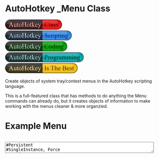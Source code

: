 # AutoHotkey _Menu Class

<div style="padding: 0;">
<img src="./images/AutoHotkey-Class.png" width="186" /><br>
<img src="./images/AutoHotkey-Scripting.png" width="218" /><br>
<img src="./images/AutoHotkey-Coding.png" width="203" /><br>
<img src="./images/AutoHotkey-Programming.png" width="257" /><br>
<img src="./images/AutoHotkey-Is-The-Best.png" width="237" /><br>
</div>

Create objects of system tray/context menus in the AutoHotkey scripting language&#46;

This is a full-featured class that has methods to do anything the Menu commands can already do, but it creates objects of information to make working with the menus cleaner &amp; more organzied&#46;

# Example Menu 
<!-- <textarea style="width: 480px"> -->
<pre style="white-space: pre-wrap;">
<code>
<textarea style="width: 480px">
#Persistent
#SingleInstance, Force
#KeyHistory, 0
SetBatchLines, -1
ListLines, Off
;
TITLE:="AutoHotkey _Menu Class Example"
IMAGERES:="C:\Windows\System32\imageres.dll"
;
MOVE_MENU:=New _Menu("MoveMenu","Move &Left","MoveLeft","+Break",IMAGERES,249,1)
MOVE_MENU.Icon("Move &Left",IMAGERES,284,32)
MOVE_MENU.Add("Move &Right","MoveRight")
MOVE_MENU.Icon("Move &Right",IMAGERES,285,32)

ADMIN_MENU:=New _Menu("AdminMenu","&Task Manager","TaskManager","+Break",IMAGERES,249,1)
ADMIN_MENU.Icon("&Task Manager",IMAGERES,112,32)
ADMIN_MENU.Add("&Services","Services")
ADMIN_MENU.Icon("&Services",IMAGERES,64,32)

POWER_MENU:=New _Menu("PowerMenu","&Power","PowerFunc","+Break",IMAGERES,250,1)
POWER_MENU.Icon("&Power",IMAGERES,230,32)
POWER_MENU.Add("&Restart","RestartFunc")
POWER_MENU.Icon("&Restart",IMAGERES,229,32)
POWER_MENU.Add("&Log Off","LogoffFunc")
POWER_MENU.Icon("&Log Off",IMAGERES,231,32)

TRAY_MENU:=New _Menu(,TITLE,"_Menu.DummyFunc","+Break",IMAGERES,249,1)
TRAY_MENU.NoStandard()
TRAY_MENU.Tip(TITLE)

TRAY_MENU.Icon(TITLE,IMAGERES,249,32)

TRAY_MENU.Separator()

TRAY_MENU.Add("Mo&ve Menu",":" MOVE_MENU.MenuName)
TRAY_MENU.Icon("Mo&ve Menu",IMAGERES,281,32)

TRAY_MENU.Add("Admi&n Menu",":" ADMIN_MENU.MenuName)
TRAY_MENU.Icon("Admi&n Menu",IMAGERES,74,32)

TRAY_MENU.Add("Po&wer Menu",":" POWER_MENU.MenuName)
TRAY_MENU.Icon("Po&wer Menu",IMAGERES,250,32)

TRAY_MENU.Separator()

TRAY_MENU.Add("Reloa&d","ReloadFunc")
TRAY_MENU.Icon("Reloa&d",IMAGERES,229,32)

TRAY_MENU.Add("E&xit","ExitFunc")
TRAY_MENU.Icon("E&xit",IMAGERES,236,32)

TRAY_MENU.Default("Reloa&d")

TRAY_MENU.Color("0xFFFFFF","Single")
MOVE_MENU.Color("0xEFF4FF","Single")
ADMIN_MENU.Color("0xEFF4FF","Single")

; TRAY_MENU.Rename("Mo&ve Menu","Mo&ve It Menu")
;
return
;
; ╓─────────╖
; ║ Hotkeys ║
; ╙─────────╜
!F5::
    TRAY_MENU.Show()
return
!F6::
    MOVE_MENU.Show()
return
!F7::
    ADMIN_MENU.Show()
return
; 
#Include, %A_Script_Dir%\_Menu.aclass
; 
ExitFunc(code:=0)
{
    ExitApp,%code%
}
; 
ReloadFunc()
{
    run,%A_ScriptFullPath%,,UseErrorLevel
    ExitApp, %ErrorLevel%
}
;
MoveLeft()
{   global
    TRAY_MENU.Show(0,(A_ScreenHeight/2),"Screen")   
}
MoveRight()
{   global
    TRAY_MENU.Show(A_ScreenWidth,(A_ScreenHeight/2),"Screen")   
}
TaskManager()
{
    run,taskmgr
}
Services()
{
    run,C:\Windows\System32\services.msc
}
PowerFunc()
{
    Power()
}
RestartFunc()
{
    Power(2)
}
LogoffFunc()
{
    Power(0)
}
Power(option:=1)
{
    if option is integer
    {
        shutdown,%option%
    }
}
</textarea>
</code>
</pre>
